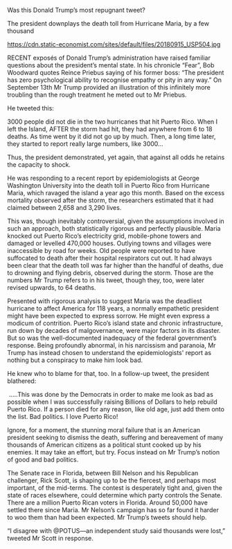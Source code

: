 Was this Donald Trump’s most repugnant tweet?

The president downplays the death toll from Hurricane Maria, by a few thousand

https://cdn.static-economist.com/sites/default/files/20180915_USP504.jpg

RECENT exposés of Donald Trump’s administration have raised familiar questions about the president’s mental state. In his chronicle “Fear”, Bob Woodward quotes Reince Priebus saying of his former boss: “The president has zero psychological ability to recognise empathy or pity in any way.” On September 13th Mr Trump provided an illustration of this infinitely more troubling than the rough treatment he meted out to Mr Priebus.

He tweeted this:

3000 people did not die in the two hurricanes that hit Puerto Rico. When I left the Island, AFTER the storm had hit, they had anywhere from 6 to 18 deaths. As time went by it did not go up by much. Then, a long time later, they started to report really large numbers, like 3000...

Thus, the president demonstrated, yet again, that against all odds he retains the capacity to shock.

He was responding to a recent report by epidemiologists at George Washington University into the death toll in Puerto Rico from Hurricane Maria, which ravaged the island a year ago this month. Based on the excess mortality observed after the storm, the researchers estimated that it had claimed between 2,658 and 3,290 lives.

This was, though inevitably controversial, given the assumptions involved in such an approach, both statistically rigorous and perfectly plausible. Maria knocked out Puerto Rico’s electricity grid, mobile-phone towers and damaged or levelled 470,000 houses. Outlying towns and villages were inaccessible by road for weeks. Old people were reported to have suffocated to death after their hospital respirators cut out. It had always been clear that the death toll was far higher than the handful of deaths, due to drowning and flying debris, observed during the storm. Those are the numbers Mr Trump refers to in his tweet, though they, too, were later revised upwards, to 64 deaths. 

Presented with rigorous analysis to suggest Maria was the deadliest hurricane to affect America for 118 years, a normally empathetic president might have been expected to express sorrow. He might even express a modicum of contrition. Puerto Rico’s island state and chronic infrastructure, run down by decades of malgovernance, were major factors in its disaster. But so was the well-documented inadequacy of the federal government’s response. Being profoundly abnormal, in his narcissism and paranoia, Mr Trump has instead chosen to understand the epidemiologists' report as nothing but a conspiracy to make him look bad.

He knew who to blame for that, too. In a follow-up tweet, the president blathered:

 .....This was done by the Democrats in order to make me look as bad as possible when I was successfully raising Billions of Dollars to help rebuild Puerto Rico. If a person died for any reason, like old age, just add them onto the list. Bad politics. I love Puerto Rico!

Ignore, for a moment, the stunning moral failure that is an American president seeking to dismiss the death, suffering and bereavement of many thousands of American citizens as a political stunt cooked up by his enemies. It may take an effort, but try. Focus instead on Mr Trump’s notion of good and bad politics.

The Senate race in Florida, between Bill Nelson and his Republican challenger, Rick Scott, is shaping up to be the fiercest, and perhaps most important, of the mid-terms. The contest is desperately tight and, given the state of races elsewhere, could determine which party controls the Senate. There are a million Puerto Rican voters in Florida. Around 50,000 have settled there since Maria. Mr Nelson’s campaign has so far found it harder to woo them than had been expected. Mr Trump’s tweets should help.

“I disagree with @POTUS—an independent study said thousands were lost,” tweeted Mr Scott in response. 